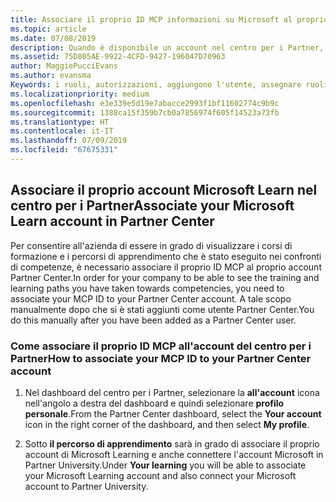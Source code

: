 ```yaml
---
title: Associare il proprio ID MCP informazioni su Microsoft al proprio account Partner Center | Centro per i partner
ms.topic: article
ms.date: 07/08/2019
description: Quando è disponibile un account nel centro per i Partner, è necessario aggiornare il profilo associando il ID. MCP
ms.assetid: 75D805AE-9922-4CFD-9427-196047D70963
author: MaggiePucciEvans
ms.author: evansma
Keywords: i ruoli, autorizzazioni, aggiungono l'utente, assegnare ruoli, amministratore, dell'agente, MCP ID, Microsoft Learn
ms.localizationpriority: medium
ms.openlocfilehash: e3e339e5d19e7abacce2993f1bf11602774c9b9c
ms.sourcegitcommit: 1388ca15f359b7cb0a7856974f605f14523a73fb
ms.translationtype: HT
ms.contentlocale: it-IT
ms.lasthandoff: 07/09/2019
ms.locfileid: "67675331"
---
```

## <a name="associate-your-microsoft-learn-account-in-partner-center"></a><span data-ttu-id="d5482-104">Associare il proprio account Microsoft Learn nel centro per i Partner</span><span class="sxs-lookup"><span data-stu-id="d5482-104">Associate your Microsoft Learn account in Partner Center</span></span>

<span data-ttu-id="d5482-105">Per consentire all'azienda di essere in grado di visualizzare i corsi di formazione e i percorsi di apprendimento che è stato eseguito nei confronti di competenze, è necessario associare il proprio ID MCP al proprio account Partner Center.</span><span class="sxs-lookup"><span data-stu-id="d5482-105">In order for your company to be able to see the training and learning paths you have taken towards competencies, you need to associate your MCP ID to your Partner Center account.</span></span> <span data-ttu-id="d5482-106">A tale scopo manualmente dopo che si è stati aggiunti come utente Partner Center.</span><span class="sxs-lookup"><span data-stu-id="d5482-106">You do this manually after you have been added as a Partner Center user.</span></span>

### <a name="how-to-associate-your-mcp-id-to-your-partner-center-account"></a><span data-ttu-id="d5482-107">Come associare il proprio ID MCP all'account del centro per i Partner</span><span class="sxs-lookup"><span data-stu-id="d5482-107">How to associate your MCP ID to your Partner Center account</span></span>

1. <span data-ttu-id="d5482-108">Nel dashboard del centro per i Partner, selezionare la **all'account** icona nell'angolo a destra del dashboard e quindi selezionare **profilo personale**.</span><span class="sxs-lookup"><span data-stu-id="d5482-108">From the Partner Center dashboard, select the **Your account** icon in the right corner of the dashboard, and then select **My profile**.</span></span>

2. <span data-ttu-id="d5482-109">Sotto **il percorso di apprendimento** sarà in grado di associare il proprio account di Microsoft Learning e anche connettere l'account Microsoft in Partner University.</span><span class="sxs-lookup"><span data-stu-id="d5482-109">Under **Your learning** you will be able to associate your Microsoft Learning account and also connect your Microsoft account to Partner University.</span></span>